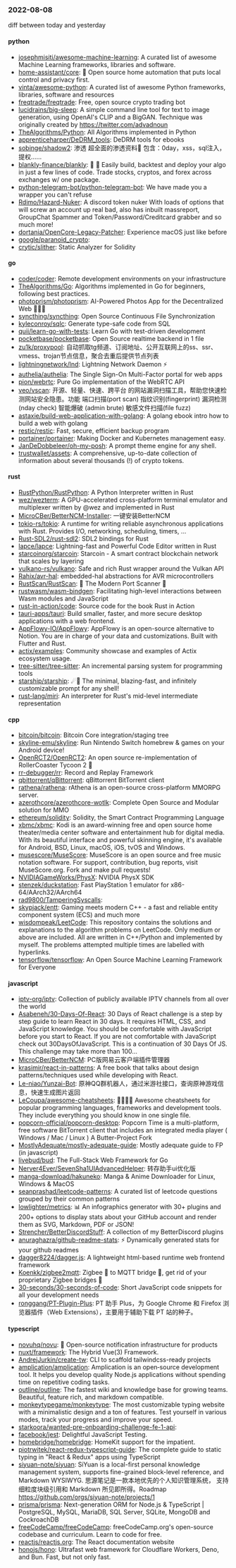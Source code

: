 ### 2022-08-08
diff between today and yesterday

#### python
* [josephmisiti/awesome-machine-learning](https://github.com/josephmisiti/awesome-machine-learning): A curated list of awesome Machine Learning frameworks, libraries and software.
* [home-assistant/core](https://github.com/home-assistant/core): 🏡 Open source home automation that puts local control and privacy first.
* [vinta/awesome-python](https://github.com/vinta/awesome-python): A curated list of awesome Python frameworks, libraries, software and resources
* [freqtrade/freqtrade](https://github.com/freqtrade/freqtrade): Free, open source crypto trading bot
* [lucidrains/big-sleep](https://github.com/lucidrains/big-sleep): A simple command line tool for text to image generation, using OpenAI's CLIP and a BigGAN. Technique was originally created by https://twitter.com/advadnoun
* [TheAlgorithms/Python](https://github.com/TheAlgorithms/Python): All Algorithms implemented in Python
* [apprenticeharper/DeDRM_tools](https://github.com/apprenticeharper/DeDRM_tools): DeDRM tools for ebooks
* [sobinge/shadow2](https://github.com/sobinge/shadow2): 渗透 超全面的渗透资料💯 包含：0day，xss，sql注入，提权……
* [blankly-finance/blankly](https://github.com/blankly-finance/blankly): 🚀 💸 Easily build, backtest and deploy your algo in just a few lines of code. Trade stocks, cryptos, and forex across exchanges w/ one package.
* [python-telegram-bot/python-telegram-bot](https://github.com/python-telegram-bot/python-telegram-bot): We have made you a wrapper you can't refuse
* [Rdimo/Hazard-Nuker](https://github.com/Rdimo/Hazard-Nuker): A discord token nuker With loads of options that will screw an account up real bad, also has inbuilt massreport, GroupChat Spammer and Token/Password/Creditcard grabber and so much more!
* [dortania/OpenCore-Legacy-Patcher](https://github.com/dortania/OpenCore-Legacy-Patcher): Experience macOS just like before
* [google/paranoid_crypto](https://github.com/google/paranoid_crypto): 
* [crytic/slither](https://github.com/crytic/slither): Static Analyzer for Solidity

#### go
* [coder/coder](https://github.com/coder/coder): Remote development environments on your infrastructure
* [TheAlgorithms/Go](https://github.com/TheAlgorithms/Go): Algorithms implemented in Go for beginners, following best practices.
* [photoprism/photoprism](https://github.com/photoprism/photoprism): AI-Powered Photos App for the Decentralized Web 🌈💎✨
* [syncthing/syncthing](https://github.com/syncthing/syncthing): Open Source Continuous File Synchronization
* [kyleconroy/sqlc](https://github.com/kyleconroy/sqlc): Generate type-safe code from SQL
* [quii/learn-go-with-tests](https://github.com/quii/learn-go-with-tests): Learn Go with test-driven development
* [pocketbase/pocketbase](https://github.com/pocketbase/pocketbase): Open Source realtime backend in 1 file
* [zu1k/proxypool](https://github.com/zu1k/proxypool): 自动抓取tg频道、订阅地址、公开互联网上的ss、ssr、vmess、trojan节点信息，聚合去重后提供节点列表
* [lightningnetwork/lnd](https://github.com/lightningnetwork/lnd): Lightning Network Daemon ⚡️
* [authelia/authelia](https://github.com/authelia/authelia): The Single Sign-On Multi-Factor portal for web apps
* [pion/webrtc](https://github.com/pion/webrtc): Pure Go implementation of the WebRTC API
* [veo/vscan](https://github.com/veo/vscan): 开源、轻量、快速、跨平台 的网站漏洞扫描工具，帮助您快速检测网站安全隐患。功能 端口扫描(port scan) 指纹识别(fingerprint) 漏洞检测(nday check) 智能爆破 (admin brute) 敏感文件扫描(file fuzz)
* [astaxie/build-web-application-with-golang](https://github.com/astaxie/build-web-application-with-golang): A golang ebook intro how to build a web with golang
* [restic/restic](https://github.com/restic/restic): Fast, secure, efficient backup program
* [portainer/portainer](https://github.com/portainer/portainer): Making Docker and Kubernetes management easy.
* [JanDeDobbeleer/oh-my-posh](https://github.com/JanDeDobbeleer/oh-my-posh): A prompt theme engine for any shell.
* [trustwallet/assets](https://github.com/trustwallet/assets): A comprehensive, up-to-date collection of information about several thousands (!) of crypto tokens.

#### rust
* [RustPython/RustPython](https://github.com/RustPython/RustPython): A Python Interpreter written in Rust
* [wez/wezterm](https://github.com/wez/wezterm): A GPU-accelerated cross-platform terminal emulator and multiplexer written by @wez and implemented in Rust
* [MicroCBer/BetterNCM-Installer](https://github.com/MicroCBer/BetterNCM-Installer): 一键安装BetterNCM
* [tokio-rs/tokio](https://github.com/tokio-rs/tokio): A runtime for writing reliable asynchronous applications with Rust. Provides I/O, networking, scheduling, timers, ...
* [Rust-SDL2/rust-sdl2](https://github.com/Rust-SDL2/rust-sdl2): SDL2 bindings for Rust
* [lapce/lapce](https://github.com/lapce/lapce): Lightning-fast and Powerful Code Editor written in Rust
* [starcoinorg/starcoin](https://github.com/starcoinorg/starcoin): Starcoin - A smart contract blockchain network that scales by layering
* [vulkano-rs/vulkano](https://github.com/vulkano-rs/vulkano): Safe and rich Rust wrapper around the Vulkan API
* [Rahix/avr-hal](https://github.com/Rahix/avr-hal): embedded-hal abstractions for AVR microcontrollers
* [RustScan/RustScan](https://github.com/RustScan/RustScan): 🤖 The Modern Port Scanner 🤖
* [rustwasm/wasm-bindgen](https://github.com/rustwasm/wasm-bindgen): Facilitating high-level interactions between Wasm modules and JavaScript
* [rust-in-action/code](https://github.com/rust-in-action/code): Source code for the book Rust in Action
* [tauri-apps/tauri](https://github.com/tauri-apps/tauri): Build smaller, faster, and more secure desktop applications with a web frontend.
* [AppFlowy-IO/AppFlowy](https://github.com/AppFlowy-IO/AppFlowy): AppFlowy is an open-source alternative to Notion. You are in charge of your data and customizations. Built with Flutter and Rust.
* [actix/examples](https://github.com/actix/examples): Community showcase and examples of Actix ecosystem usage.
* [tree-sitter/tree-sitter](https://github.com/tree-sitter/tree-sitter): An incremental parsing system for programming tools
* [starship/starship](https://github.com/starship/starship): ☄🌌️ The minimal, blazing-fast, and infinitely customizable prompt for any shell!
* [rust-lang/miri](https://github.com/rust-lang/miri): An interpreter for Rust's mid-level intermediate representation

#### cpp
* [bitcoin/bitcoin](https://github.com/bitcoin/bitcoin): Bitcoin Core integration/staging tree
* [skyline-emu/skyline](https://github.com/skyline-emu/skyline): Run Nintendo Switch homebrew & games on your Android device!
* [OpenRCT2/OpenRCT2](https://github.com/OpenRCT2/OpenRCT2): An open source re-implementation of RollerCoaster Tycoon 2 🎢
* [rr-debugger/rr](https://github.com/rr-debugger/rr): Record and Replay Framework
* [qbittorrent/qBittorrent](https://github.com/qbittorrent/qBittorrent): qBittorrent BitTorrent client
* [rathena/rathena](https://github.com/rathena/rathena): rAthena is an open-source cross-platform MMORPG server.
* [azerothcore/azerothcore-wotlk](https://github.com/azerothcore/azerothcore-wotlk): Complete Open Source and Modular solution for MMO
* [ethereum/solidity](https://github.com/ethereum/solidity): Solidity, the Smart Contract Programming Language
* [xbmc/xbmc](https://github.com/xbmc/xbmc): Kodi is an award-winning free and open source home theater/media center software and entertainment hub for digital media. With its beautiful interface and powerful skinning engine, it's available for Android, BSD, Linux, macOS, iOS, tvOS and Windows.
* [musescore/MuseScore](https://github.com/musescore/MuseScore): MuseScore is an open source and free music notation software. For support, contribution, bug reports, visit MuseScore.org. Fork and make pull requests!
* [NVIDIAGameWorks/PhysX](https://github.com/NVIDIAGameWorks/PhysX): NVIDIA PhysX SDK
* [stenzek/duckstation](https://github.com/stenzek/duckstation): Fast PlayStation 1 emulator for x86-64/AArch32/AArch64
* [rad9800/TamperingSyscalls](https://github.com/rad9800/TamperingSyscalls): 
* [skypjack/entt](https://github.com/skypjack/entt): Gaming meets modern C++ - a fast and reliable entity component system (ECS) and much more
* [wisdompeak/LeetCode](https://github.com/wisdompeak/LeetCode): This repository contains the solutions and explanations to the algorithm problems on LeetCode. Only medium or above are included. All are written in C++/Python and implemented by myself. The problems attempted multiple times are labelled with hyperlinks.
* [tensorflow/tensorflow](https://github.com/tensorflow/tensorflow): An Open Source Machine Learning Framework for Everyone

#### javascript
* [iptv-org/iptv](https://github.com/iptv-org/iptv): Collection of publicly available IPTV channels from all over the world
* [Asabeneh/30-Days-Of-React](https://github.com/Asabeneh/30-Days-Of-React): 30 Days of React challenge is a step by step guide to learn React in 30 days. It requires HTML, CSS, and JavaScript knowledge. You should be comfortable with JavaScript before you start to React. If you are not comfortable with JavaScript check out 30DaysOfJavaScript. This is a continuation of 30 Days Of JS. This challenge may take more than 100…
* [MicroCBer/BetterNCM](https://github.com/MicroCBer/BetterNCM): PC版网易云客户端插件管理器
* [krasimir/react-in-patterns](https://github.com/krasimir/react-in-patterns): A free book that talks about design patterns/techniques used while developing with React.
* [Le-niao/Yunzai-Bot](https://github.com/Le-niao/Yunzai-Bot): 原神QQ群机器人，通过米游社接口，查询原神游戏信息，快速生成图片返回
* [LeCoupa/awesome-cheatsheets](https://github.com/LeCoupa/awesome-cheatsheets): 👩‍💻👨‍💻 Awesome cheatsheets for popular programming languages, frameworks and development tools. They include everything you should know in one single file.
* [popcorn-official/popcorn-desktop](https://github.com/popcorn-official/popcorn-desktop): Popcorn Time is a multi-platform, free software BitTorrent client that includes an integrated media player ( Windows / Mac / Linux ) A Butter-Project Fork
* [MostlyAdequate/mostly-adequate-guide](https://github.com/MostlyAdequate/mostly-adequate-guide): Mostly adequate guide to FP (in javascript)
* [livebud/bud](https://github.com/livebud/bud): The Full-Stack Web Framework for Go
* [Nerver4Ever/SevenSha1UIAdvancedHelper](https://github.com/Nerver4Ever/SevenSha1UIAdvancedHelper): 转存助手ui优化版
* [manga-download/hakuneko](https://github.com/manga-download/hakuneko): Manga & Anime Downloader for Linux, Windows & MacOS
* [seanprashad/leetcode-patterns](https://github.com/seanprashad/leetcode-patterns): A curated list of leetcode questions grouped by their common patterns
* [lowlighter/metrics](https://github.com/lowlighter/metrics): 📊 An infographics generator with 30+ plugins and 200+ options to display stats about your GitHub account and render them as SVG, Markdown, PDF or JSON!
* [Strencher/BetterDiscordStuff](https://github.com/Strencher/BetterDiscordStuff): A collection of my BetterDiscord plugins
* [anuraghazra/github-readme-stats](https://github.com/anuraghazra/github-readme-stats): ⚡ Dynamically generated stats for your github readmes
* [dagger8224/dagger.js](https://github.com/dagger8224/dagger.js): A lightweight html-based runtime web frontend framework
* [Koenkk/zigbee2mqtt](https://github.com/Koenkk/zigbee2mqtt): Zigbee 🐝 to MQTT bridge 🌉, get rid of your proprietary Zigbee bridges 🔨
* [30-seconds/30-seconds-of-code](https://github.com/30-seconds/30-seconds-of-code): Short JavaScript code snippets for all your development needs
* [ronggang/PT-Plugin-Plus](https://github.com/ronggang/PT-Plugin-Plus): PT 助手 Plus，为 Google Chrome 和 Firefox 浏览器插件（Web Extensions），主要用于辅助下载 PT 站的种子。

#### typescript
* [novuhq/novu](https://github.com/novuhq/novu): 🚀 Open-source notification infrastructure for products
* [nuxt/framework](https://github.com/nuxt/framework): The Hybrid Vue(3) Framework.
* [AndrejJurkin/create-tw](https://github.com/AndrejJurkin/create-tw): CLI to scaffold tailwindcss-ready projects
* [amplication/amplication](https://github.com/amplication/amplication): Amplication is an open‑source development tool. It helps you develop quality Node.js applications without spending time on repetitive coding tasks.
* [outline/outline](https://github.com/outline/outline): The fastest wiki and knowledge base for growing teams. Beautiful, feature rich, and markdown compatible.
* [monkeytypegame/monkeytype](https://github.com/monkeytypegame/monkeytype): The most customizable typing website with a minimalistic design and a ton of features. Test yourself in various modes, track your progress and improve your speed.
* [starkoora/wanted-pre-onboarding-challenge-fe-1-api](https://github.com/starkoora/wanted-pre-onboarding-challenge-fe-1-api): 
* [facebook/jest](https://github.com/facebook/jest): Delightful JavaScript Testing.
* [homebridge/homebridge](https://github.com/homebridge/homebridge): HomeKit support for the impatient.
* [piotrwitek/react-redux-typescript-guide](https://github.com/piotrwitek/react-redux-typescript-guide): The complete guide to static typing in "React & Redux" apps using TypeScript
* [siyuan-note/siyuan](https://github.com/siyuan-note/siyuan): SiYuan is a local-first personal knowledge management system, supports fine-grained block-level reference, and Markdown WYSIWYG. 思源笔记是一款本地优先的个人知识管理系统， 支持细粒度块级引用和 Markdown 所见即所得。Roadmap https://github.com/orgs/siyuan-note/projects/1
* [prisma/prisma](https://github.com/prisma/prisma): Next-generation ORM for Node.js & TypeScript | PostgreSQL, MySQL, MariaDB, SQL Server, SQLite, MongoDB and CockroachDB
* [freeCodeCamp/freeCodeCamp](https://github.com/freeCodeCamp/freeCodeCamp): freeCodeCamp.org's open-source codebase and curriculum. Learn to code for free.
* [reactjs/reactjs.org](https://github.com/reactjs/reactjs.org): The React documentation website
* [honojs/hono](https://github.com/honojs/hono): Ultrafast web framework for Cloudflare Workers, Deno, and Bun. Fast, but not only fast.
